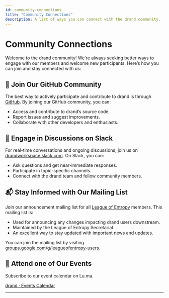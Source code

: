 ```yaml
---
id: community-connections
title: "Community Connections"
description: A list of ways you can connect with the drand community.
---
```

# Community Connections

Welcome to the drand community! We're always seeking better ways to engage with our members and welcome new participants. Here’s how you can join and stay connected with us:

## 👥 Join Our GitHub Community

The best way to actively participate and contribute to drand is through [GitHub](https://github.com/drand). By joining our GitHub community, you can:

- Access and contribute to drand’s source code.
- Report issues and suggest improvements.
- Collaborate with other developers and enthusiasts.

## 💬 Engage in Discussions on Slack

For real-time conversations and ongoing discussions, join us on [drandworkspace.slack.com](https://join.slack.com/t/drandworkspace/shared_invite/zt-2p00bn43o-qALTK5RZEIK3I4fIO9h8dQ). On Slack, you can:

- Ask questions and get near-immediate responses.
- Participate in topic-specific channels.
- Connect with the drand team and fellow community members.

## 📬 Stay Informed with Our Mailing List

Join our announcement mailing list for all [League of Entropy](https://leagueofentropy.org/) members. This mailing list is:

- Used for announcing any changes impacting drand users downstream.
- Maintained by the League of Entropy Secretariat.
- An excellent way to stay updated with important news and updates.

You can join the mailing list by visiting [groups.google.com/g/leagueofentropy-users](https://groups.google.com/g/leagueofentropy-users).

## 🎪 Attend one of Our Events

Subscribe to our event calendar on Lu.ma.

[drand · Events Calendar](https://lu.ma/drand_loe/)

---
